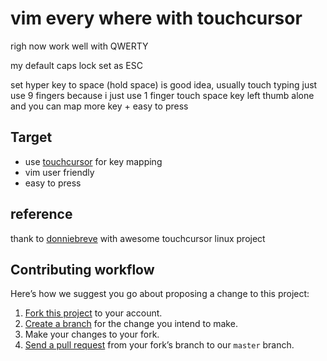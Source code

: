 # vim every where with touchcursor

righ now work well with QWERTY

my default caps lock set as ESC

set hyper key to space (hold space) is good idea, usually touch typing just use 9 fingers because i just use 1 finger touch space key left thumb alone and you can map more key + easy to press

## Target

* use [touchcursor](https://github.com/donniebreve/touchcursor-linux) for key mapping
* vim user friendly
* easy to press

## reference

thank to [donniebreve](https://github.com/donniebreve) with awesome touchcursor linux project

## Contributing workflow

Here’s how we suggest you go about proposing a change to this project:

1. [Fork this project][fork] to your account.
2. [Create a branch][branch] for the change you intend to make.
3. Make your changes to your fork.
4. [Send a pull request][pr] from your fork’s branch to our `master` branch.

[fork]: https://help.github.com/articles/fork-a-repo/
[branch]: https://help.github.com/articles/creating-and-deleting-branches-within-your-repository
[pr]: https://help.github.com/articles/using-pull-requests/
